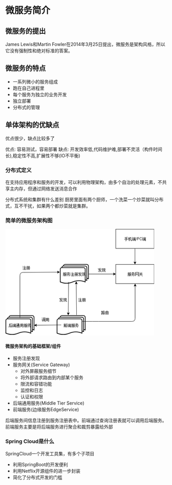 # 微服务简介

## 微服务的提出

James Lewis和Martin Fowler在2014年3月25日提出，微服务是架构风格，所以它没有强制性和绝对标准的答案。

## 微服务的特点

+ 一系列微小的服务组成
+ 跑在自己进程里
+ 每个服务为独立的业务开发
+ 独立部署
+ 分布式的管理

## 单体架构的优缺点

优点很少，缺点比较多了

优点:
容易测试，容易部署
缺点:
开发效率低,代码维护难,部署不灵活（构件时间长),稳定性不高,扩展性不够(IO不平衡)

### 分布式定义

在支持应用程序和服务的开发，可以利用物理架构，由多个自治的处理元素，不共享主内存，但通过网络发送消息合作

分布式系统和集群有什么差别
厨房里面有两个厨师，一个洗菜一个炒菜就叫分布式，互不干扰，如果两个都炒菜就是集群。

### 简单的微服务架构图

![简单的微服务架构图](imgs/simplems1.png)

#### 微服务架构的基础框架/组件

+ 服务注册发现
+ 服务网关(Service Gateway)
  + 对外屏蔽服务细节
  + 将外部请求路由到内部某个服务
  + 限流和容错功能
  + 监控和日志
  + 认证和权限
+ 后端通用服务(Middle Tier Service)
+ 前端服务(边缘服务EdgeService)

后端服务间信息注册到服务注册表中。前端通过查询注册表就可以调用后端服务。前端服务主要是将后端服务进行聚合和裁剪暴露给外部

### Spring Cloud是什么

SpringCloud一个开发工具集，有多个子项目

+ 利用SpringBoot的开发便利
+ 利用Netflix开源组件的进一步封装
+ 简化了分布式开发的门槛

